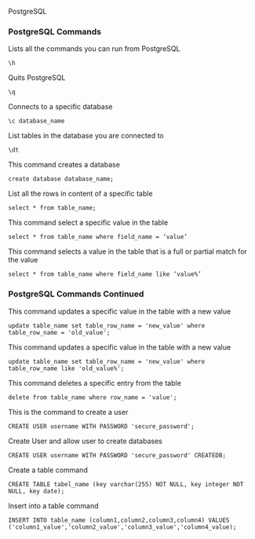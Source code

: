 PostgreSQL

### PostgreSQL Commands
  
Lists all the commands you can run from PostgreSQL

`\h`

Quits PostgreSQL

`\q`

Connects to a specific database

`\c database_name`

List tables in the database you are connected to

`\dt`

This command creates a database

`create database database_name;`

List all the rows in content of a specific table

`select * from table_name;`

This command select a specific value in the table

`select * from table_name where field_name = ‘value’`

This command selects a value in the table that is a full or partial match for the value

`select * from table_name where field_name like ‘value%’`


### PostgreSQL Commands Continued

This command updates a specific value in the table with a new value

`update table_name set table_row_name = 'new_value' where table_row_name = 'old_value';`

This command updates a specific value in the table with a new value

`update table_name set table_row_name = 'new_value' where table_row_name like 'old_value%';`

This command deletes a specific entry from the table

`delete from table_name where row_name = 'value';`

This is the command to create a user 

`CREATE USER username WITH PASSWORD 'secure_password';`

Create User and allow user to create databases

`CREATE USER username WITH PASSWORD 'secure_password' CREATEDB;`


Create a table command

`CREATE TABLE tabel_name (key varchar(255) NOT NULL, key integer NOT NULL, key date);`


Insert into a table command

`INSERT INTO table_name (column1,column2,column3,column4) VALUES ('column1_value','column2_value','column3_value','column4_value);`
